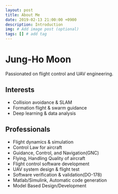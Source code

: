 ```yaml
---
layout: post
title: About Me
date: 2019-02-13 21:00:00 +0900
description: Introduction
img: # Add image post (optional)
tags: [] # add tag
---
```


# Jung-Ho Moon  
Passionated on flight control and UAV engineering.

## Interests   
  * Collision avoidance & SLAM
  * Formation flight & swarm guidance   
  * Deep learning & data analysis   
  
## Professionals
  * Flight dynamics & simulation
  * Control Law for aircraft
  * Guidance, Control, and Navigation(GNC)   
  * Flying, Handling Quality of aircraft
  * Flight control software development    
  * UAV system design & flight test      
  * Software verification & validation(DO-178)
  * Matlab/Simulink, Automatic code generation
  * Model Based Design/Development
  



  
